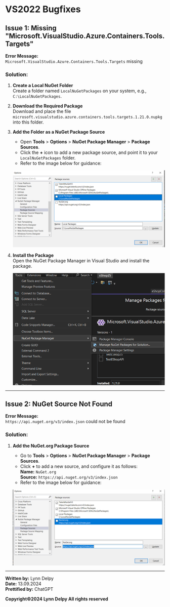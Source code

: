 # VS2022 Bugfixes

## Issue 1: Missing "Microsoft.VisualStudio.Azure.Containers.Tools.Targets"
**Error Message:**  
`Microsoft.VisualStudio.Azure.Containers.Tools.Targets` missing

### Solution:
1. **Create a Local NuGet Folder**  
   Create a folder named `LocalNuGetPackages` on your system, e.g.,  
   `C:\LocalNuGetPackages`.

2. **Download the Required Package**  
   Download and place the file `microsoft.visualstudio.azure.containers.tools.targets.1.21.0.nupkg` into this folder.

3. **Add the Folder as a NuGet Package Source**  
   - Open **Tools** > **Options** > **NuGet Package Manager** > **Package Sources**.
   - Click the **+** icon to add a new package source, and point it to your `LocalNuGetPackages` folder.
   - Refer to the image below for guidance:

   ![Adding NuGet Package Source](images/optionsAdd.png)

4. **Install the Package**  
   Open the NuGet Package Manager in Visual Studio and install the package.

   ![Installing the package](images/install.png)

---

## Issue 2: NuGet Source Not Found  
**Error Message:**  
`https://api.nuget.org/v3/index.json` could not be found

### Solution:
1. **Add the NuGet.org Package Source**  
   - Go to **Tools** > **Options** > **NuGet Package Manager** > **Package Sources**.
   - Click **+** to add a new source, and configure it as follows:  
     **Name:** `NuGet.org`  
     **Source:** `https://api.nuget.org/v3/index.json`
   - Refer to the image below for guidance:

   ![NuGet.org Source Setup](images/Nuget-org.png)

---

**Written by:** Lynn Delpy  
**Date:** 13.09.2024  
**Prettified by:** ChatGPT

**Copyright©2024 Lynn Delpy All rights reserved**